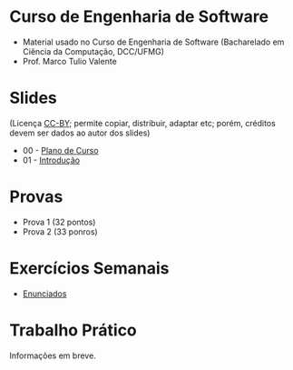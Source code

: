 # Curso de Engenharia de Software

* Material usado no Curso de Engenharia de Software (Bacharelado em Ciência da Computação, DCC/UFMG)
* Prof. Marco Tulio Valente

# Slides

(Licença [CC-BY](https://creativecommons.org/licenses/by/3.0/br/); permite copiar, distribuir, adaptar etc; porém, créditos devem ser dados ao autor dos slides)


* 00 - [Plano de Curso](https://docs.google.com/presentation/d/13x7qf92piGYh9d8doLylFKq7NjiSw5k5mv-uN_QCrc4/edit?usp=sharing)
* 01 - [Introdução](https://docs.google.com/presentation/d/1L8yl5gxgaHwsESih6aiB4Oy4rZF5FWmCaX-HZizj9Cg/edit?usp=sharing)

# Provas

* Prova 1 (32 pontos)
* Prova 2 (33 ponros)

# Exercícios Semanais

* [Enunciados](https://docs.google.com/presentation/d/1RF1VO5jqgGEP2qpjUQl0qkJY0mOj7vGZg_5S2_OCLwo/edit?usp=sharing)

# Trabalho Prático

Informações em breve.

